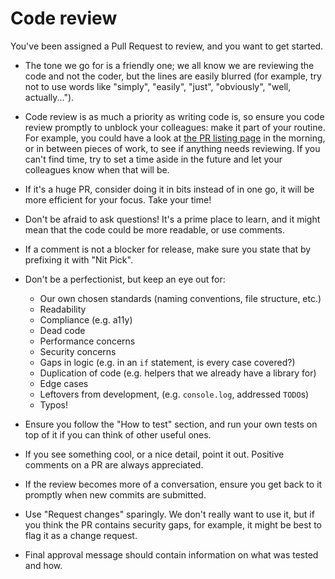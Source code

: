 # Code review

You've been assigned a Pull Request to review, and you want to get started. 

- The tone we go for is a friendly one; we all know we are reviewing the code and not the coder, but the lines are easily blurred (for example, try not to use words like "simply", "easily", "just", "obviously", "well, actually...").

- Code review is as much a priority as writing code is, so ensure you code review promptly to unblock your colleagues: make it part of your routine. For example, you could have a look at [the PR listing page](https://github.com/pulls/review-requested) in the morning, or in between pieces of work, to see if anything needs reviewing. If you can't find time, try to set a time aside in the future and let your colleagues know when that will be.

- If it's a huge PR, consider doing it in bits instead of in one go, it will be more efficient for your focus. Take your time!

- Don't be afraid to ask questions! It's a prime place to learn, and it might mean that the code could be more readable, or use comments.

- If a comment is not a blocker for release, make sure you state that by prefixing it with "Nit Pick".

- Don't be a perfectionist, but keep an eye out for:
	- Our own chosen standards (naming conventions, file structure, etc.)
	- Readability
	- Compliance (e.g. a11y)
	- Dead code
	- Performance concerns
	- Security concerns
	- Gaps in logic (e.g. in an `if` statement, is every case covered?)
	- Duplication of code (e.g. helpers that we already have a library for)
	- Edge cases
	- Leftovers from development, (e.g. `console.log`, addressed `TODO`s)
	- Typos!

- Ensure you follow the "How to test" section, and run your own tests on top of it if you can think of other useful ones.

- If you see something cool, or a nice detail, point it out. Positive comments on a PR are always appreciated.

- If the review becomes more of a conversation, ensure you get back to it promptly when new commits are submitted. 

- Use "Request changes" sparingly. We don't really want to use it, but if you think the PR contains security gaps, for example, it might be best to flag it as a change request.

- Final approval message should contain information on what was tested and how.